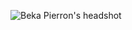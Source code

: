 ![Beka Pierron's headshot](https://user-images.githubusercontent.com/80384974/110896272-1ac67200-82b0-11eb-9cff-8e3414b3f0a3.jpg)
